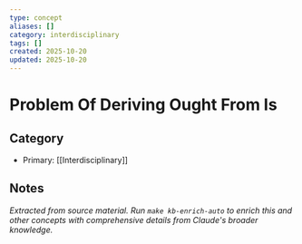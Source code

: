 ```yaml
---
type: concept
aliases: []
category: interdisciplinary
tags: []
created: 2025-10-20
updated: 2025-10-20
---
```


# Problem Of Deriving Ought From Is

## Category

- Primary: [[Interdisciplinary]]

## Notes

*Extracted from source material. Run `make kb-enrich-auto` to enrich this and other concepts with comprehensive details from Claude's broader knowledge.*
